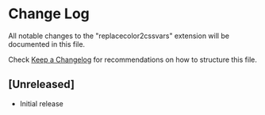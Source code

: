 # Change Log

All notable changes to the "replacecolor2cssvars" extension will be documented in this file.

Check [Keep a Changelog](http://keepachangelog.com/) for recommendations on how to structure this file.

## [Unreleased]

- Initial release